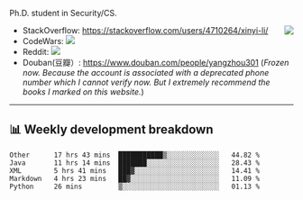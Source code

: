 Ph.D. student in Security/CS.

<img align="right" src="https://github-readme-stats.vercel.app/api?username=li-xin-yi&count_private=true&show_icons=true&hide_title=true&theme=tokyonight" />

- StackOverflow: https://stackoverflow.com/users/4710264/xinyi-li/
- CodeWars: [![](https://www.codewars.com/users/xy-li/badges/micro)](https://www.codewars.com/users/xy-li/)
- Reddit: [![](https://img.shields.io/reddit/user-karma/combined/xy-li?style=social)](https://www.reddit.com/user/xy-li/)
- Douban(豆瓣）: https://www.douban.com/people/yangzhou301  (*Frozen now. Because the account is associated with a deprecated phone number which I cannot verify now. But I extremely recommend the books I marked on this website.*)

---

## 📊 Weekly development breakdown

<!--START_SECTION:waka-->
```text
Other      17 hrs 43 mins  ███████████▒░░░░░░░░░░░░░   44.82 % 
Java       11 hrs 14 mins  ███████░░░░░░░░░░░░░░░░░░   28.43 % 
XML        5 hrs 41 mins   ███▓░░░░░░░░░░░░░░░░░░░░░   14.41 % 
Markdown   4 hrs 23 mins   ██▓░░░░░░░░░░░░░░░░░░░░░░   11.09 % 
Python     26 mins         ▒░░░░░░░░░░░░░░░░░░░░░░░░   01.13 % 
```
<!--END_SECTION:waka-->
